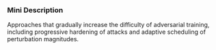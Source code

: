 ### Mini Description

Approaches that gradually increase the difficulty of adversarial training, including progressive hardening of attacks and adaptive scheduling of perturbation magnitudes.
